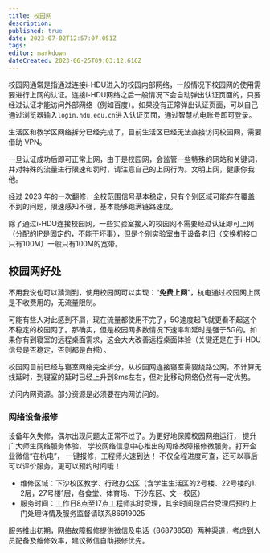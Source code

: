 ```yaml
---
title: 校园网
description: 
published: true
date: 2023-07-02T12:57:07.051Z
tags: 
editor: markdown
dateCreated: 2023-06-25T09:03:12.616Z
---
```


校园网通常是指通过连接i-HDU进入的校园内部网络，一般情况下校园网的使用需要进行上网的认证。连接i-HDU网络之后一般情况下会自动弹出认证页面的，只要经过认证才能访问外部网络（例如百度）。如果没有正常弹出认证页面，可以自己通过浏览器输入`login.hdu.edu.cn`进入认证页面，通过智慧杭电账号即可登录。

生活区和教学区网络拆分已经完成了，目前生活区已经无法直接访问校园网，需要借助 VPN。

一旦认证成功后即可正常上网，由于是校园网，会监管一些特殊的网站和关键词，并对特殊的流量进行限速和罚时，请注意自己的上网行为。文明上网，健康你我他。

经过 2023 年的一次翻修，全校范围信号基本稳定，只有个别区域可能存在覆盖不到的问题，限速感知不强，基本能够跑满链路速度。

除了通过i-HDU连接校园网，一些实验室接入的校园网不需要经过认证即可上网（分配的IP是固定的，不能干坏事），但是个别实验室由于设备老旧（交换机接口只有100M）一般只有100M的宽带。

## 校园网好处

不用我说也可以猜测到，使用校园网可以实现：“**免费上网**”，杭电通过校园网上网是不收费用的，无流量限制。

可能有些人对此感到不屑，现在流量都使用不完了，5G速度起飞就更看不起这个不稳定的校园网了。那确实，但是校园网多数情况下速率和延时是强于5G的。如果你有到寝室的远程桌面需求，这会大大改善远程桌面体验（关键还是在于i-HDU信号是否稳定，否则都是白搭）。

校园网目前已经与寝室网络完全拆分，从校园网连接寝室需要绕路公网，不计算无线延时，到寝室的延时已经上升到8ms左右，但对比移动网络仍然有一定优势。

访问内网资源。部分资源是必须要在内网访问的。

### 网络设备报修

设备年久失修，偶尔出现问题太正常不过了。为更好地保障校园网络运行， 提升广大师生网络服务体验，
学校网络信息中心推出的网络故障报修微服务。打开企业微信“在杭电”， 一键报修，工程师火速到达！ 不仅全程进度可查，还可以事后可以评价服务，更可以预约时间哦！

- 维修区域：下沙校区教学、行政办公区（含学生生活区的2号楼、22号楼的1、2层，27号楼1层，各食堂、体育场、下沙东区、文一校区）
- 服务时间：工作日8点至17点工程师实时受理，其余时间段后台受理后预约上门处理详情及服务监督请联系86919025

服务推出初期，网络故障报修提供微信及电话（86873858）两种渠道，考虑到人员配备及维修效率，建议微信自助报修优先。


